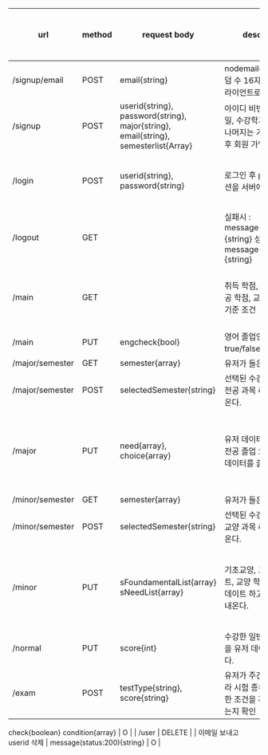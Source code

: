 | url | method | request body | description | response data type | 개발 여부 |
| --- | --- | --- | --- | --- | --- |
| /signup/email | POST | email{string} | nodemailer 모듈로 랜덤 수 16자리 보내서 클라이언트로 16자리 전달 | secretcode{string} | O |
| /signup | POST | userid{string}, password{string}, major{string}, email{string}, semesterlist{Array} | 아이디 비번, 전공, 이메일, 수강학기를 받아서 나머지는 기본 설정 완료 후 회원 가입 | 완료시 message{string} | O |
| /login | POST | userid{string}, password{string} | 로그인 후 passport 세션을 서버에 저장 | 실패시 : message(status:404){string}, 성공시 : message(status:200){string} | O |
| /logout | GET |  | 실패시 : message(status:404){string} 성공시 : message(status:200){string} | 실패시 : message(status:404){string} 성공시 : message(status:200){string} | O |
| /main | GET |  | 취득 학점, 전공필수, 전공 학점, 교양 학점, 자격기준 조건 | object(array) report = { score : {int}, m_need_score : {int}, m_score : {int},s_score : {int},n_score : {int},engcheck : {bool}, } | O |
| /main | PUT | engcheck{bool} | 영어 졸업인증 요건 true/false로 업데이트 | 리턴 없음 | O |
| /major/semester | GET | semester{array} | 유저가 들은 수강학기 | {array} | O |
| /major/semester | POST | selectedSemester{string} | 선택된 수강학기의 모든 전공 과목 리스트를 꺼내온다. | object(array) (ex) major = { need: [], choice: [] }; | O |
| /major | PUT | need{array}, choice{array} | 유저 데이터를 변경하고 전공 졸업 요건에 관련된 데이터를 출력한다. | object(array)report = { state : {bool},checkState : {bool},m_need_checkState : {bool},capstoneState : {bool},m_score : {int},m_need_score : {int},m_need_list : {array}, }| O |
| /minor/semester | GET | semester{array} | 유저가 들은 수강학기 | {array} | O |
| /minor/semester | POST | selectedSemester{string} | 선택된 수강학기의 모든 교양 과목 리스트를 꺼내온다. | object(array) (ex) { need: [], foundamental: []} | O |
| /minor | PUT | sFoundamentalList{array} sNeedList{array} | 기초교양, 교양필수리스트, 교양 학점, 총학점 업데이트 하고 리스트를 꺼내온다. | object(array) report = { state : {bool},checkState : {bool},sFoundamentalList : {bool},sNeedList : {bool},s_score : {int},s_fundamental_list : {array},s_need_list : {array}, } | O |
| /normal | PUT | score{int} | 수강한 일반과목 총학점을 유저 데이터에 저장한다. | 리턴없음 | O |
| /exam | POST | testType{string}, score{string} | 유저가 주간, 야간에 따라 시험 종류에 따른 제한 조건을 꺼내서 통과되는지 확인 | {object}
check{boolean}
condition{array} | O |
| /user | DELETE |  | 이메일 보내고 userid 삭제 | message(status:200){string} | O |